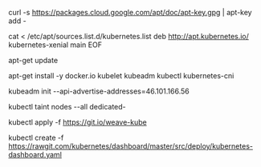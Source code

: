 curl -s https://packages.cloud.google.com/apt/doc/apt-key.gpg | apt-key add -

cat <<EOF > /etc/apt/sources.list.d/kubernetes.list
deb http://apt.kubernetes.io/ kubernetes-xenial main
EOF

apt-get update

apt-get install -y docker.io kubelet kubeadm kubectl kubernetes-cni

kubeadm init --api-advertise-addresses=46.101.166.56

kubectl taint nodes --all dedicated-

kubectl apply -f https://git.io/weave-kube

kubectl create -f https://rawgit.com/kubernetes/dashboard/master/src/deploy/kubernetes-dashboard.yaml
